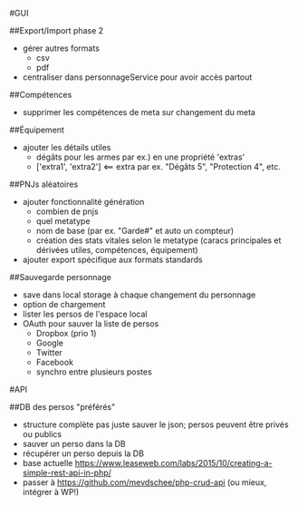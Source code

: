 #GUI

##Export/Import phase 2

* gérer autres formats
    * csv
    * pdf
* centraliser dans personnageService pour avoir accès partout

##Compétences

* supprimer les compétences de meta sur changement du meta

##Équipement

* ajouter les détails utiles 
    * dégâts pour les armes par ex.) en une propriété 'extras'
    * ['extra1', 'extra2'] <== extra par ex. "Dégâts 5", "Protection 4", etc.

##PNJs aléatoires

* ajouter fonctionnalité génération
    * combien de pnjs
    * quel metatype
    * nom de base (par ex. "Garde#" et auto un compteur)
    * création des stats vitales selon le metatype (caracs principales et dérivées utiles, compétences, équipement)
* ajouter export spécifique aux formats standards

##Sauvegarde personnage

* save dans local storage à chaque changement du personnage
* option de chargement
* lister les persos de l'espace local
* OAuth pour sauver la liste de persos
    * Dropbox (prio 1)
    * Google
    * Twitter
    * Facebook
    * synchro entre plusieurs postes

#API

##DB des persos "préférés"

* structure complète pas juste sauver le json; persos peuvent être privés ou publics
* sauver un perso dans la DB
* récupérer un perso depuis la DB
* base actuelle https://www.leaseweb.com/labs/2015/10/creating-a-simple-rest-api-in-php/
* passer à https://github.com/mevdschee/php-crud-api (ou mieux, intégrer à WP!)
